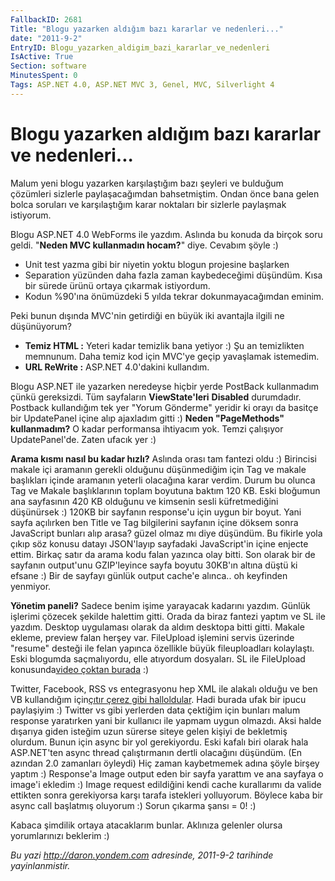 ```yaml
---
FallbackID: 2681
Title: "Blogu yazarken aldığım bazı kararlar ve nedenleri..."
date: "2011-9-2"
EntryID: Blogu_yazarken_aldigim_bazi_kararlar_ve_nedenleri
IsActive: True
Section: software
MinutesSpent: 0
Tags: ASP.NET 4.0, ASP.NET MVC 3, Genel, MVC, Silverlight 4
---
```

# Blogu yazarken aldığım bazı kararlar ve nedenleri...
Malum yeni blogu yazarken karşılaştığım bazı şeyleri ve bulduğum
çözümleri sizlerle paylaşacağımdan bahsetmiştim. Ondan önce bana gelen
bolca soruları ve karşılaştığım karar noktaları bir sizlerle paylaşmak
istiyorum.

Blogu ASP.NET 4.0 WebForms ile yazdım. Aslında bu konuda da birçok soru
geldi. "**Neden MVC kullanmadın hocam?**" diye. Cevabım şöyle :)

-   Unit test yazma gibi bir niyetin yoktu blogun projesine başlarken
-   Separation yüzünden daha fazla zaman kaybedeceğimi düşündüm. Kısa
    bir sürede ürünü ortaya çıkarmak istiyordum.
-   Kodun %90'ına önümüzdeki 5 yılda tekrar dokunmayacağımdan eminim.

Peki bunun dışında MVC'nin getirdiği en büyük iki avantajla ilgili ne
düşünüyorum?

-   **Temiz HTML :** Yeteri kadar temizlik bana yetiyor :) Şu an
    temizlikten memnunum. Daha temiz kod için MVC'ye geçip yavaşlamak
    istemedim.
-   **URL ReWrite :** ASP.NET 4.0'dakini kullandım.

Blogu ASP.NET ile yazarken neredeyse hiçbir yerde PostBack kullanmadım
çünkü gereksizdi. Tüm sayfaların **ViewState'leri** **Disabled**
durumdadır. Postback kullandığım tek yer "Yorum Gönderme" yeridir ki
orayı da basitçe bir UpdatePanel içine alıp ajaxladım gitti :) **Neden
"PageMethods" kullanmadım?** O kadar performansa ihtiyacım yok. Temzi
çalışıyor UpdatePanel'de. Zaten ufacık yer :)

**Arama kısmı nasıl bu kadar hızlı?** Aslında orası tam fantezi oldu :)
Birincisi makale içi aramanın gerekli olduğunu düşünmediğim için Tag ve
makale başlıkları içinde aramanın yeterli olacağına karar verdim. Durum
bu olunca Tag ve Makale başlıklarının toplam boyutuna baktım 120 KB.
Eski bloğumun ana sayfasının 420 KB olduğunu ve kimsenin sesli
küfretmediğini düşünürsek :) 120KB bir sayfanın response'u için uygun
bir boyut. Yani sayfa açılırken ben Title ve Tag bilgilerini sayfanın
içine döksem sonra JavaScript bunları alıp arasa? güzel olmaz mı diye
düşündüm. Bu fikirle yola çıkıp söz konusu datayı JSON'layıp sayfadaki
JavaScript'in içine enjecte ettim. Birkaç satır da arama kodu falan
yazınca olay bitti. Son olarak bir de sayfanın output'unu GZIP'leyince
sayfa boyutu 30KB'ın altına düştü ki efsane :) Bir de sayfayı günlük
output cache'e alınca.. oh keyfinden yenmiyor.

**Yönetim paneli?** Sadece benim işime yarayacak kadarını yazdım. Günlük
işlerimi çözecek şekilde halettim gitti. Orada da biraz fantezi yaptım
ve SL ile yazdım. Desktop uygulaması olarak da aldım desktopa bitti
gitti. Makale ekleme, preview falan herşey var. FileUpload işlemini
servis üzerinde "resume" desteği ile felan yapınca özellikle büyük
fileuploadları kolaylaştı. Eski blogumda saçmalıyordu, elle atıyordum
dosyaları. SL ile FileUpload konusunda[video çoktan
burada](http://daron.yondem.com/tr/post/b4d1540e-f1ca-408f-a871-43aeef92a760)
:)

Twitter, Facebook, RSS vs entegrasyonu hep XML ile alakalı olduğu ve ben
VB kullandığım için[çıtır çerez gibi
halloldular](http://daron.yondem.com/tr/post/dce935ca-763c-4233-a4e1-6fdd3302ba4d).
Hadi burada ufak bir ipucu paylaşiyim :) Twitter vs gibi yerlerden data
çektiğim için bunları malum response yaratırken yani bir kullanıcı ile
yapmam uygun olmazdı. Aksi halde dışarıya giden isteğim uzun sürerse
siteye gelen kişiyi de bekletmiş olurdum. Bunun için async bir yol
gerekiyordu. Eski kafalı biri olarak hala ASP.NET'ten async thread
çalıştırmanın dertli olacağını düşündüm. (En azından 2.0 zamanları
öyleydi) Hiç zaman kaybetmemek adına şöyle birşey yaptım :) Response'a
Image output eden bir sayfa yarattım ve ana sayfaya o image'i ekledim :)
Image request edildiğini kendi cache kurallarımı da valide ettikten
sonra gerekiyorsa karşı tarafa istekleri yolluyorum. Böylece kaba bir
async call başlatmış oluyorum :) Sorun çıkarma şansı = 0! :)

Kabaca şimdilik ortaya atacaklarım bunlar. Aklınıza gelenler olursa
yorumlarınızı beklerim :)



*Bu yazi http://daron.yondem.com adresinde, 2011-9-2 tarihinde yayinlanmistir.*
